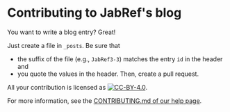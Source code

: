 # Contributing to JabRef's blog

You want to write a blog entry? Great!

Just create a file in `_posts`.
Be sure that 
 * the suffix of the file (e.g., `JabRef3-3`) matches the entry `id` in the header and
 * you quote the values in the header.
Then, create a pull request.

All your contribution is licensed as <a rel="license" href="http://creativecommons.org/licenses/by/4.0/"><img alt="CC-BY-4.0" style="border-width:0" src="https://i.creativecommons.org/l/by/4.0/88x31.png" /></a>.

For more information, see the [CONTRIBUTING.md of our help page](https://github.com/JabRef/help.jabref.org/blob/gh-pages/CONTRIBUTING.md#contributing-to-the-jabref-help).
